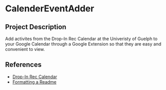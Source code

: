 # CalenderEventAdder

## Project Description
Add activites from the Drop-In Rec Calendar at the Univeristy of Guelph to your Google Calendar through a Google Extension so that they are easy and convenient to view.

## References
* [Drop-In Rec Calendar](https://fitandrec.gryphons.ca/sports-clubs/drop-in-rec)
* [Formatting a Readme](https://docs.github.com/en/get-started/writing-on-github/getting-started-with-writing-and-formatting-on-github/basic-writing-and-formatting-syntax)